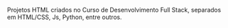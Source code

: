 Projetos HTML criados no Curso de Desenvolvimento Full Stack, separados em HTML/CSS, Js, Python, entre outros.
